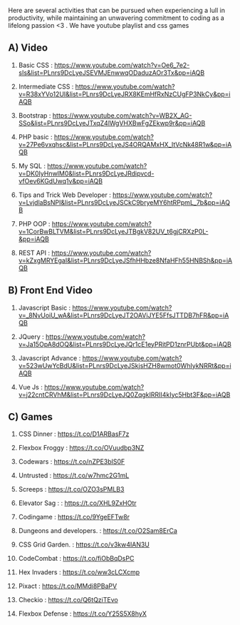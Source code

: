 Here are several activities that can be pursued when experiencing a lull in productivity, while maintaining an unwavering commitment to coding as a lifelong passion <3 . We have youtube playlist and css games

## A) Video
1. Basic CSS : https://www.youtube.com/watch?v=Oe6_7e2-sIs&list=PLnrs9DcLyeJSEVMJEnwwqODaduzAOr3Tx&pp=iAQB

2. Intermediate CSS : https://www.youtube.com/watch?v=R38xYVo12UI&list=PLnrs9DcLyeJRX8KEmHfRxNzCUgFP3NkCy&pp=iAQB

3. Bootstrap : https://www.youtube.com/watch?v=WB2X_AG-SSo&list=PLnrs9DcLyeJTxqZ4lWgVHXBwFgZEkwp9r&pp=iAQB

4. PHP basic : https://www.youtube.com/watch?v=27Pe6vxqhsc&list=PLnrs9DcLyeJS4ORQAMxHX_ItVcNk48R1w&pp=iAQB

5. My SQL : https://www.youtube.com/watch?v=DK0IyHnwIM0&list=PLnrs9DcLyeJRdipvcd-vfOev6KGdUwq1v&pp=iAQB

6. Tips and Trick Web Developer : https://www.youtube.com/watch?v=LvjdlaBsNPI&list=PLnrs9DcLyeJSCkC9bryeMY6htRPpmL_7b&pp=iAQB

7. PHP OOP : https://www.youtube.com/watch?v=1CorBwBLTVM&list=PLnrs9DcLyeJTBgkV82UV_t6gjCRXzP0L-&pp=iAQB

8. REST API : https://www.youtube.com/watch?v=kZxgMRYEgaI&list=PLnrs9DcLyeJSfhHHbze8NfaHFh55HNBSh&pp=iAQB


## B) Front End Video
1. Javascript Basic : https://www.youtube.com/watch?v=_8NvUoiU_wA&list=PLnrs9DcLyeJT2OAViJYE5FfsJTTDB7hFR&pp=iAQB

2. JQuery : https://www.youtube.com/watch?v=Ja15OpA8dOQ&list=PLnrs9DcLyeJQr1cE1eyPRitPD1znrPUbt&pp=iAQB

3.  Javascript Advance : https://www.youtube.com/watch?v=523wUwYcBdU&list=PLnrs9DcLyeJSkjsHZH8wmot0WhIykNRRt&pp=iAQB

4.  Vue Js : https://www.youtube.com/watch?v=j22cntCRVhM&list=PLnrs9DcLyeJQ0ZqgkIRRII4kIyc5Hbt3F&pp=iAQB


## C) Games
1. CSS Dinner : https://t.co/D1ARBasF7z

2. Flexbox Froggy : https://t.co/OVuudbp3NZ

3. Codewars : https://t.co/nZPE3bIS0F

4. Untrusted : https://t.co/w7hmc2G1mL

5. Screeps : https://t.co/OZO3sPMLB3

6. Elevator Sag : : https://t.co/XHL9ZxHOtr

7. Codingame : https://t.co/9YgeEFTw8r

8. Dungeons and developers. : https://t.co/O2Sam8ErCa

9.  CSS Grid Garden. : https://t.co/v3kw4IAN3U

10. CodeCombat : https://t.co/fiObBqDsPC

11. Hex Invaders : https://t.co/ww3cLCXcmp

12. Pixact : https://t.co/MMdi8PBaPV

13. Checkio : https://t.co/Q6tQziTEvo

14. Flexbox Defense : https://t.co/Y25S5X8hyX

